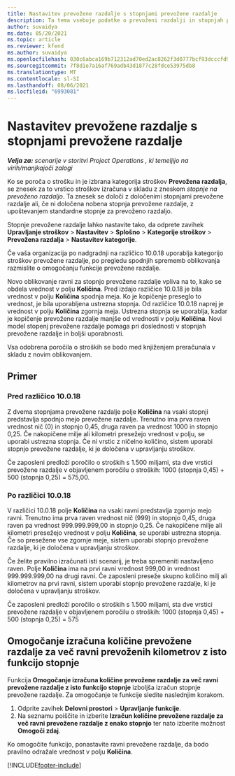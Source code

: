 ```yaml
---
title: Nastavitev prevožene razdalje s stopnjami prevožene razdalje
description: Ta tema vsebuje podatke o prevoženi razdalji in stopnjah prevožene razdalje.
author: suvaidya
ms.date: 05/20/2021
ms.topic: article
ms.reviewer: kfend
ms.author: suvaidya
ms.openlocfilehash: 030c6abca169b712312ad70ed2ac8262f3d0777bcf93dcccfd956f2f9e0ea77c
ms.sourcegitcommit: 7f8d1e7a16af769adb43d1877c28fdce53975db8
ms.translationtype: MT
ms.contentlocale: sl-SI
ms.lasthandoff: 08/06/2021
ms.locfileid: "6993081"
---
```

# <a name="set-up-mileage-using-mileage-rate-tiers"></a>Nastavitev prevožene razdalje s stopnjami prevožene razdalje

_**Velja za:** scenarije v storitvi Project Operations , ki temeljijo na virih/manjkajoči zalogi_

Ko se poroča o strošku in je izbrana kategorija stroškov **Prevožena razdalja**, se znesek za to vrstico stroškov izračuna v skladu z zneskom *stopnje na prevoženo razdaljo*. Ta znesek se določi z določenimi stopnjami prevožene razdalje ali, če ni določena nobena stopnja prevožene razdalje, z upoštevanjem standardne stopnje za prevoženo razdaljo. 

Stopnje prevožene razdalje lahko nastavite tako, da odprete zavihek **Upravljanje stroškov** > **Nastavitev** > **Splošno** > **Kategorije stroškov** > **Prevožena razdalja** > **Nastavitev kategorije**.

Če vaša organizacija po nadgradnji na različico 10.0.18 uporablja kategorijo stroškov prevožene razdalje, po pregledu spodnjih sprememb oblikovanja razmislite o omogočanju funkcije prevožene razdalje. 

Novo oblikovanje ravni za stopnjo prevožene razdalje vpliva na to, kako se obdela vrednost v polju **Količina**. Pred izdajo različice 10.0.18 je bila vrednost v polju **Količina** spodnja meja. Ko je kopičenje preseglo to vrednost, je bila uporabljena ustrezna stopnja.  Od različice 10.0.18 naprej je vrednost v polju **Količina** zgornja meja. Ustrezna stopnja se uporablja, kadar je kopičenje prevožene razdalje manjše od vrednosti v polju **Količina**.  Novi model stopenj prevožene razdalje pomaga pri doslednosti v stopnjah prevožene razdalje in boljši uporabnosti.   

Vsa odobrena poročila o stroških se bodo med knjiženjem preračunala v skladu z novim oblikovanjem.

## <a name="example"></a>Primer
 
### <a name="before-version-10018"></a>Pred različico 10.0.18
Z dvema stopnjama prevožene razdalje polje **Količina** na vsaki stopnji predstavlja spodnjo mejo prevožene razdalje. Trenutno ima prva raven vrednost nič (0) in stopnjo 0,45, druga raven pa vrednost 1000 in stopnjo 0,25. Če nakopičene milje ali kilometri presežejo vrednost v polju, se uporabi ustrezna stopnja. Če ni vrstic z ničelno količino, sistem uporabi stopnjo prevožene razdalje, ki je določena v upravljanju stroškov. 
 
Če zaposleni predloži poročilo o stroških s 1.500 miljami, sta dve vrstici prevožene razdalje v objavljenem poročilu o stroških: 1000 (stopnja 0,45) + 500 (stopnja 0,25) = 575,00.

### <a name="after-version-10018"></a>Po različici 10.0.18
V različici 10.0.18 polje **Količina** na vsaki ravni predstavlja zgornjo mejo ravni. Trenutno ima prva raven vrednost nič (999) in stopnjo 0,45, druga raven pa vrednost 999.999.999,00 in stopnjo 0,25. Če nakopičene milje ali kilometri presežejo vrednost v polju **Količina**, se uporabi ustrezna stopnja. Če so presežene vse zgornje meje, sistem uporabi stopnjo prevožene razdalje, ki je določena v upravljanju stroškov. 
 
Če želite pravilno izračunati isti scenarij, je treba spremeniti nastavljeno raven. Polje **Količina** ima na prvi ravni vrednost 999,00 in vrednost 999.999.999,00 na drugi ravni. Če zaposleni preseže skupno količino milj ali kilometrov na prvi ravni, sistem uporabi stopnjo prevožene razdalje, ki je določena v upravljanju stroškov. 
  
Če zaposleni predloži poročilo o stroških s 1.500 miljami, sta dve vrstici prevožene razdalje v objavljenem poročilu o stroških: 1000 (stopnja 0,45) + 500 (stopnja 0,25) = 575

## <a name="enable-the-mileage-amount-calculation-for-multiple-mileage-tiers-with-same-rate-feature"></a>Omogočanje izračuna količine prevožene razdalje za več ravni prevoženih kilometrov z isto funkcijo stopnje

Funkcija **Omogočanje izračuna količine prevožene razdalje za več ravni prevožene razdalje z isto funkcijo stopnje** izboljša izračun stopnje prevožene razdalje. Za omogočanje te funkcije sledite naslednjim korakom.

1. Odprite zavihek **Delovni prostori** > **Upravljanje funkcije**. 
2. Na seznamu poiščite in izberite **Izračun količine prevožene razdalje za več ravni prevožene razdalje z enako stopnjo** ter nato izberite možnost **Omogoči zdaj**.

Ko omogočite funkcijo, ponastavite ravni prevožene razdalje, da bodo pravilno odražale vrednost v polju **Količina**. 


[!INCLUDE[footer-include](../includes/footer-banner.md)]
